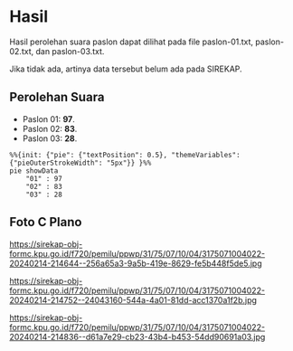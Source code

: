 # Hasil

Hasil perolehan suara paslon dapat dilihat pada file paslon-01.txt, paslon-02.txt, dan paslon-03.txt.

Jika tidak ada, artinya data tersebut belum ada pada SIREKAP.

## Perolehan Suara

 * Paslon 01: **97**.
 * Paslon 02: **83**.
 * Paslon 03: **28**.

```mermaid
%%{init: {"pie": {"textPosition": 0.5}, "themeVariables": {"pieOuterStrokeWidth": "5px"}} }%%
pie showData
    "01" : 97
    "02" : 83
    "03" : 28
```
## Foto C Plano

https://sirekap-obj-formc.kpu.go.id/f720/pemilu/ppwp/31/75/07/10/04/3175071004022-20240214-214644--256a65a3-9a5b-419e-8629-fe5b448f5de5.jpg

https://sirekap-obj-formc.kpu.go.id/f720/pemilu/ppwp/31/75/07/10/04/3175071004022-20240214-214752--24043160-544a-4a01-81dd-acc1370a1f2b.jpg

https://sirekap-obj-formc.kpu.go.id/f720/pemilu/ppwp/31/75/07/10/04/3175071004022-20240214-214836--d61a7e29-cb23-43b4-b453-54dd90691a03.jpg
